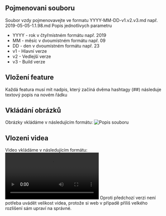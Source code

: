 ﻿---
categories: [kiwi]
layout: kiwi
---
## Pojmenovani souboru
Soubor vzdy pojmenovavejte ve formatu YYYY-MM-DD-v1.v2.v3.md např. 2019-05-05-1.1.98.md
Popis jednotlivych parametru
* YYYY - rok v čtyřmístném formátu např. 2019
* MM - měsíc v dvoumístném formátu např. 09
* DD - den v dvoumístném formátu např. 23
* v1 - Hlavní verze
* v2 - Vedlejší verze
* v3 - Build verze

## Vložení feature
Každá featura musí mít nadpis, který začíná dvěma hashtagy (##) následuje textový popis na novém řádku

## Vkládání obrázků
Obrázky vkládáme v následujícím formátu:
![Popis souboru]({{site.url}}/data/nazevsouboru.jpg "Popis souboru")

## Vlozeni videa 
Video vkládáme v následujícím formátu: 
<video src="{{site.url}}/data/nazev_souboru.mp4" type="video/mp4" controls></video>
Oproti předchozí verzi není potřeba uvádět velikost videa, protože si web v případě příliš velkého rozlišení sám upraví na správné.
